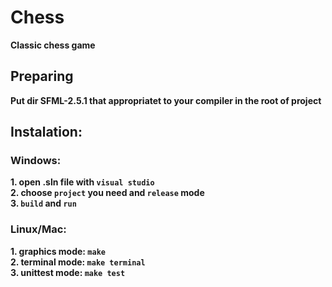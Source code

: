 # Chess
**Classic chess game**

## Preparing
**Put dir SFML-2.5.1 that appropriatet to your compiler in the root of project**

## Instalation:
### Windows:
**1. open .sln file with `visual studio`**\
**2. choose `project` you need and `release` mode**\
**3. `build` and `run`**

### Linux/Mac:
**1. graphics mode: `make`**\
**2. terminal mode: `make terminal`**\
**3. unittest mode: `make test`**
